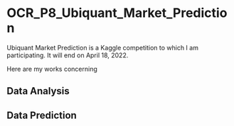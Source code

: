 # OCR_P8_Ubiquant_Market_Prediction
Ubiquant Market Prediction is a Kaggle competition to which I am participating. It will end on April 18, 2022.

Here are my works concerning

## Data Analysis

## Data Prediction
